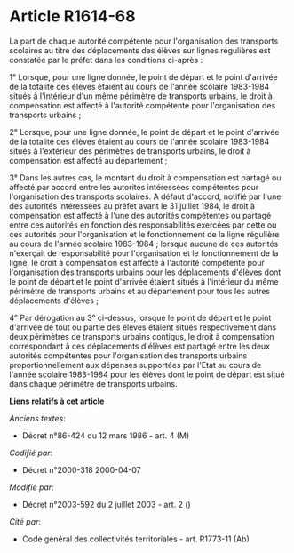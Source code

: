 # Article R1614-68

La part de chaque autorité compétente pour l'organisation des transports scolaires au titre des déplacements des élèves sur
lignes régulières est constatée par le préfet dans les conditions ci-après :

1° Lorsque, pour une ligne donnée, le point de départ et le point d'arrivée de la totalité des élèves étaient au cours de
l'année scolaire 1983-1984 situés à l'intérieur d'un même périmètre de transports urbains, le droit à compensation est
affecté à l'autorité compétente pour l'organisation des transports urbains ;

2° Lorsque, pour une ligne donnée, le point de départ et le point d'arrivée de la totalité des élèves étaient au cours de
l'année scolaire 1983-1984 situés à l'extérieur des périmètres de transports urbains, le droit à compensation est affecté au
département ;

3° Dans les autres cas, le montant du droit à compensation est partagé ou affecté par accord entre les autorités intéressées
compétentes pour l'organisation des transports scolaires. A défaut d'accord, notifié par l'une des autorités intéressées au
préfet avant le 31 juillet 1984, le droit à compensation est affecté à l'une des autorités compétentes ou partagé entre ces
autorités en fonction des responsabilités exercées par cette ou ces autorités pour l'organisation et le fonctionnement de la
ligne régulière au cours de l'année scolaire 1983-1984 ; lorsque aucune de ces autorités n'exerçait de responsabilité pour
l'organisation et le fonctionnement de la ligne, le droit à compensation est affecté à l'autorité compétente pour
l'organisation des transports urbains pour les déplacements d'élèves dont le point de départ et le point d'arrivée étaient
situés à l'intérieur du même périmètre de transports urbains et au département pour tous les autres déplacements d'élèves ;

4° Par dérogation au 3° ci-dessus, lorsque le point de départ et le point d'arrivée de tout ou partie des élèves étaient
situés respectivement dans deux périmètres de transports urbains contigus, le droit à compensation correspondant à ces
déplacements d'élèves est partagé entre les deux autorités compétentes pour l'organisation des transports urbains
proportionnellement aux dépenses supportées par l'Etat au cours de l'année scolaire 1983-1984 pour les élèves dont le point
de départ est situé dans chaque périmètre de transports urbains.

**Liens relatifs à cet article**

_Anciens textes_:

  - Décret n°86-424 du 12 mars 1986 - art. 4 (M)

_Codifié par_:

  - Décret n°2000-318 2000-04-07

_Modifié par_:

  - Décret n°2003-592 du 2 juillet 2003 - art. 2 ()

_Cité par_:

  - Code général des collectivités territoriales - art. R1773-11 (Ab)
